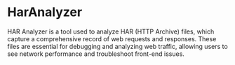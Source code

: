 # HarAnalyzer
HAR Analyzer is a tool used to analyze HAR (HTTP Archive) files, which capture a comprehensive record of web requests and responses. These files are essential for debugging and analyzing web traffic, allowing users to see network performance and troubleshoot front-end issues. 
